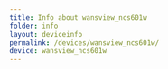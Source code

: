 ```yaml
---
title: Info about wansview_ncs601w
folder: info
layout: deviceinfo
permalink: /devices/wansview_ncs601w/
device: wansview_ncs601w
---
```

